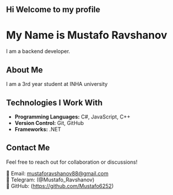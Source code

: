 ## Hi Welcome to my profile
# My Name is Mustafo Ravshanov
I am a backend developer.

## About Me
I am a 3rd year student at INHA university

## Technologies I Work With
- **Programming Languages:** C#, JavaScript, C++
- **Version Control:** Git, GitHub
- **Frameworks:** .NET

## Contact Me
Feel free to reach out for collaboration or discussions!

📧 Email: mustaforavshanov88@gmail.com  
🔗 Telegram: (@Mustafo_Ravshanov)  
💼 GitHub: (https://github.com/Mustafo6252)

